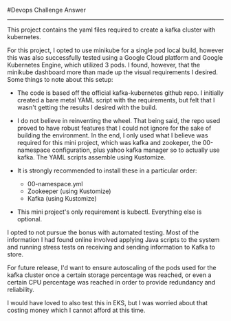 #Devops Challenge Answer

---

This project contains the yaml files required to create a kafka cluster with kubernetes.

For this project, I opted to use minikube for a single pod local build, however this was also successfully tested
using a Google Cloud platform and Google Kubernetes Engine, which utilized 3 pods. I found, however, that the minikube dashboard more
 than made up the visual requirements I desired. Some things to note about this setup:

* The code is based off the official kafka-kubernetes github repo. I initially created a bare metal 
YAML script with the requirements, but felt that I wasn't getting the results I desired with the build.

* I do not believe in reinventing the wheel. That being said, the repo used proved to have robust features 
that I could not ignore for the sake of building the environment. In the end, I only used what I believe was required
for this mini project, which was kafka and zookeper, the 00-namespace configuration, plus yahoo kafka manager so to actually use kafka.
The YAML scripts assemble using Kustomize.

* It is strongly recommended to install these in a particular order:

  - 00-namespace.yml
  - Zookeeper (using Kustomize)
  - Kafka (using Kustomize)
  
* This mini project's only requirement is kubectl. Everything else is optional.


I opted to not pursue the bonus with automated testing. Most of the information
I had found online involved applying Java scripts to the system and running
stress tests on receiving and sending information to Kafka to store.

For future release, I'd want to ensure autoscaling of the pods used for the kafka cluster
once a certain storage percentage was reached, or even a certain CPU percentage was reached
in order to provide redundancy and reliability.

I would have loved to also test this in EKS, but I was worried about that costing money which I cannot 
afford at this time.
